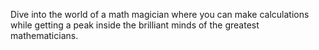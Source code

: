 Dive into the world of a math magician where you can make calculations while getting a peak inside the brilliant minds of the greatest mathematicians.
